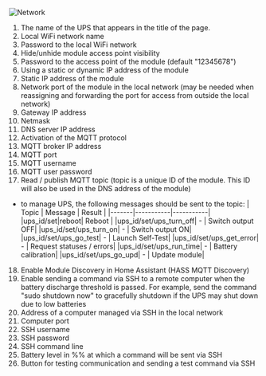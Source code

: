 ![Network](https://user-images.githubusercontent.com/36089626/233419193-8bd99f58-8664-497e-b649-cebdd96577ec.png)

1. The name of the UPS that appears in the title of the page.
2. Local WiFi network name
3. Password to the local WiFi network
4. Hide/unhide module access point visibility
5. Password to the access point of the module (default "12345678")
6. Using a static or dynamic IP address of the module
7. Static IP address of the module
8. Network port of the module in the local network (may be needed when reassigning and forwarding the port for access from outside the local network)
9. Gateway IP address
10. Netmask
11. DNS server IP address
12. Activation of the MQTT protocol
13. MQTT broker IP address
14. MQTT port
15. MQTT username
16. MQTT user password
17. Read / publish MQTT topic (topic is a unique ID of the module. This ID will also be used in the DNS address of the module)
   - to manage UPS, the following messages should be sent to the topic:
     | Topic | Message | Result |
     |-------|-----------|-----------|
     |ups_id/set|reboot| Reboot |
     |ups_id/set/ups_turn_off| - | Switch output OFF|
     |ups_id/set/ups_turn_on| - | Switch output ON|
     |ups_id/set/ups_go_test| - | Launch Self-Test|
     |ups_id/set/ups_get_error| - | Request statuses / errors|
     |ups_id/set/ups_run_time| - | Battery calibration|
     |ups_id/set/ups_go_upd| - | Update module|
18. Enable Module Discovery in Home Assistant (HASS MQTT Discovery)
19. Enable sending a command via SSH to a remote computer when the battery discharge threshold is passed. For example, send the command "sudo shutdown now" to gracefully shutdown if the UPS may shut down due to low batteries
20. Address of a computer managed via SSH in the local network
21. Computer port
22. SSH username
23. SSH password
24. SSH command line
25. Battery level in %% at which a command will be sent via SSH
26. Button for testing communication and sending a test command via SSH
